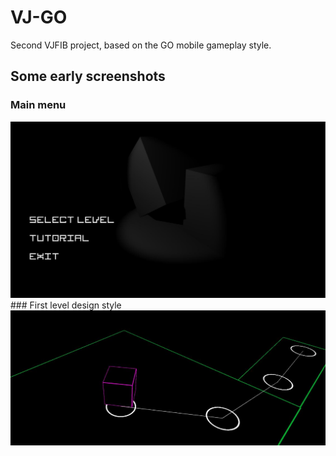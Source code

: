 # VJ-GO
Second VJFIB project, based on the GO mobile gameplay style.

## Some early screenshots
### Main menu
<img src="https://raw.githubusercontent.com/franciscofm/VJ-GO/master/ScreenCaptures/Menu.JPG" alt="Main menu">
### First level design style
<img src="https://raw.githubusercontent.com/franciscofm/VJ-GO/master/ScreenCaptures/EarlyStyle.JPG" alt="Early style">
